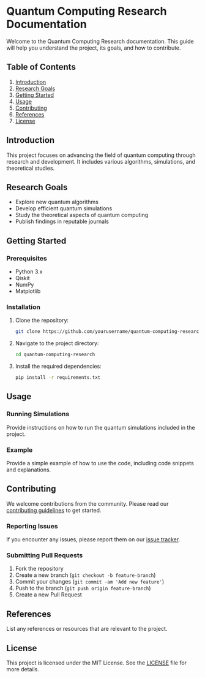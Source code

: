 # Quantum Computing Research Documentation

Welcome to the Quantum Computing Research documentation. This guide will help you understand the project, its goals, and how to contribute.

## Table of Contents

1. [Introduction](#introduction)
2. [Research Goals](#research-goals)
3. [Getting Started](#getting-started)
4. [Usage](#usage)
5. [Contributing](#contributing)
6. [References](#references)
7. [License](#license)

## Introduction

This project focuses on advancing the field of quantum computing through research and development. It includes various algorithms, simulations, and theoretical studies.

## Research Goals

- Explore new quantum algorithms
- Develop efficient quantum simulations
- Study the theoretical aspects of quantum computing
- Publish findings in reputable journals

## Getting Started

### Prerequisites

- Python 3.x
- Qiskit
- NumPy
- Matplotlib

### Installation

1. Clone the repository:
    ```sh
    git clone https://github.com/yourusername/quantum-computing-research.git
    ```
2. Navigate to the project directory:
    ```sh
    cd quantum-computing-research
    ```
3. Install the required dependencies:
    ```sh
    pip install -r requirements.txt
    ```

## Usage

### Running Simulations

Provide instructions on how to run the quantum simulations included in the project.

### Example

Provide a simple example of how to use the code, including code snippets and explanations.

## Contributing

We welcome contributions from the community. Please read our [contributing guidelines](CONTRIBUTING.md) to get started.

### Reporting Issues

If you encounter any issues, please report them on our [issue tracker](https://github.com/yourusername/quantum-computing-research/issues).

### Submitting Pull Requests

1. Fork the repository
2. Create a new branch (`git checkout -b feature-branch`)
3. Commit your changes (`git commit -am 'Add new feature'`)
4. Push to the branch (`git push origin feature-branch`)
5. Create a new Pull Request

## References

List any references or resources that are relevant to the project.

## License

This project is licensed under the MIT License. See the [LICENSE](LICENSE) file for more details.